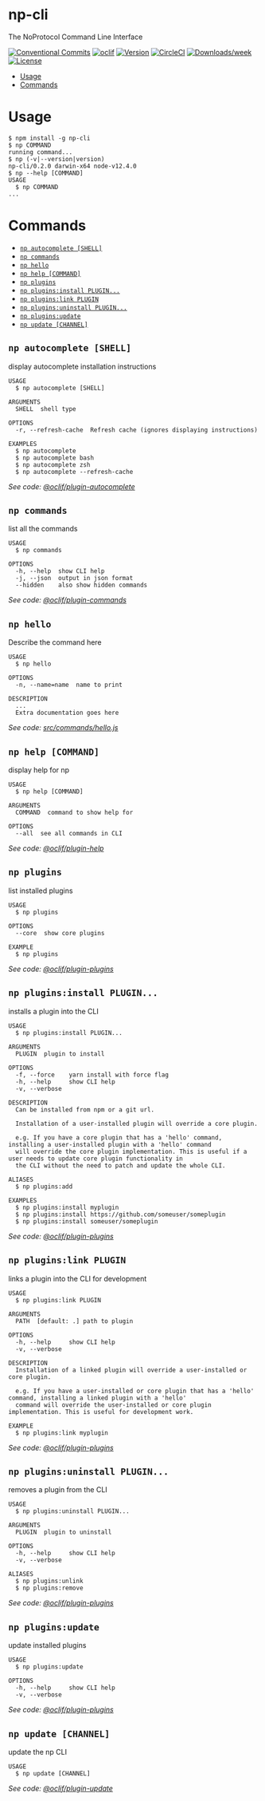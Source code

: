 np-cli
======

The NoProtocol Command Line Interface 

[![Conventional Commits](https://img.shields.io/badge/Conventional%20Commits-1.0.0-yellow.svg)](https://conventionalcommits.org)
[![oclif](https://img.shields.io/badge/cli-oclif-brightgreen.svg)](https://oclif.io)
[![Version](https://img.shields.io/npm/v/np-cli.svg)](https://npmjs.org/package/np-cli)
[![CircleCI](https://circleci.com/gh/noprotocol/np-cli/tree/master.svg?style=shield)](https://circleci.com/gh/noprotocol/np-cli/tree/master)
[![Downloads/week](https://img.shields.io/npm/dw/np-cli.svg)](https://npmjs.org/package/np-cli)
[![License](https://img.shields.io/npm/l/np-cli.svg)](https://github.com/noprotocol/np-cli/blob/master/package.json)

<!-- toc -->
* [Usage](#usage)
* [Commands](#commands)
<!-- tocstop -->
# Usage
<!-- usage -->
```sh-session
$ npm install -g np-cli
$ np COMMAND
running command...
$ np (-v|--version|version)
np-cli/0.2.0 darwin-x64 node-v12.4.0
$ np --help [COMMAND]
USAGE
  $ np COMMAND
...
```
<!-- usagestop -->
# Commands
<!-- commands -->
* [`np autocomplete [SHELL]`](#np-autocomplete-shell)
* [`np commands`](#np-commands)
* [`np hello`](#np-hello)
* [`np help [COMMAND]`](#np-help-command)
* [`np plugins`](#np-plugins)
* [`np plugins:install PLUGIN...`](#np-pluginsinstall-plugin)
* [`np plugins:link PLUGIN`](#np-pluginslink-plugin)
* [`np plugins:uninstall PLUGIN...`](#np-pluginsuninstall-plugin)
* [`np plugins:update`](#np-pluginsupdate)
* [`np update [CHANNEL]`](#np-update-channel)

## `np autocomplete [SHELL]`

display autocomplete installation instructions

```
USAGE
  $ np autocomplete [SHELL]

ARGUMENTS
  SHELL  shell type

OPTIONS
  -r, --refresh-cache  Refresh cache (ignores displaying instructions)

EXAMPLES
  $ np autocomplete
  $ np autocomplete bash
  $ np autocomplete zsh
  $ np autocomplete --refresh-cache
```

_See code: [@oclif/plugin-autocomplete](https://github.com/oclif/plugin-autocomplete/blob/v0.1.2/src/commands/autocomplete/index.ts)_

## `np commands`

list all the commands

```
USAGE
  $ np commands

OPTIONS
  -h, --help  show CLI help
  -j, --json  output in json format
  --hidden    also show hidden commands
```

_See code: [@oclif/plugin-commands](https://github.com/oclif/plugin-commands/blob/v1.2.2/src/commands/commands.ts)_

## `np hello`

Describe the command here

```
USAGE
  $ np hello

OPTIONS
  -n, --name=name  name to print

DESCRIPTION
  ...
  Extra documentation goes here
```

_See code: [src/commands/hello.js](https://github.com/noprotocol/np-cli/blob/v0.2.0/src/commands/hello.js)_

## `np help [COMMAND]`

display help for np

```
USAGE
  $ np help [COMMAND]

ARGUMENTS
  COMMAND  command to show help for

OPTIONS
  --all  see all commands in CLI
```

_See code: [@oclif/plugin-help](https://github.com/oclif/plugin-help/blob/v2.2.0/src/commands/help.ts)_

## `np plugins`

list installed plugins

```
USAGE
  $ np plugins

OPTIONS
  --core  show core plugins

EXAMPLE
  $ np plugins
```

_See code: [@oclif/plugin-plugins](https://github.com/oclif/plugin-plugins/blob/v1.7.8/src/commands/plugins/index.ts)_

## `np plugins:install PLUGIN...`

installs a plugin into the CLI

```
USAGE
  $ np plugins:install PLUGIN...

ARGUMENTS
  PLUGIN  plugin to install

OPTIONS
  -f, --force    yarn install with force flag
  -h, --help     show CLI help
  -v, --verbose

DESCRIPTION
  Can be installed from npm or a git url.

  Installation of a user-installed plugin will override a core plugin.

  e.g. If you have a core plugin that has a 'hello' command, installing a user-installed plugin with a 'hello' command 
  will override the core plugin implementation. This is useful if a user needs to update core plugin functionality in 
  the CLI without the need to patch and update the whole CLI.

ALIASES
  $ np plugins:add

EXAMPLES
  $ np plugins:install myplugin 
  $ np plugins:install https://github.com/someuser/someplugin
  $ np plugins:install someuser/someplugin
```

_See code: [@oclif/plugin-plugins](https://github.com/oclif/plugin-plugins/blob/v1.7.8/src/commands/plugins/install.ts)_

## `np plugins:link PLUGIN`

links a plugin into the CLI for development

```
USAGE
  $ np plugins:link PLUGIN

ARGUMENTS
  PATH  [default: .] path to plugin

OPTIONS
  -h, --help     show CLI help
  -v, --verbose

DESCRIPTION
  Installation of a linked plugin will override a user-installed or core plugin.

  e.g. If you have a user-installed or core plugin that has a 'hello' command, installing a linked plugin with a 'hello' 
  command will override the user-installed or core plugin implementation. This is useful for development work.

EXAMPLE
  $ np plugins:link myplugin
```

_See code: [@oclif/plugin-plugins](https://github.com/oclif/plugin-plugins/blob/v1.7.8/src/commands/plugins/link.ts)_

## `np plugins:uninstall PLUGIN...`

removes a plugin from the CLI

```
USAGE
  $ np plugins:uninstall PLUGIN...

ARGUMENTS
  PLUGIN  plugin to uninstall

OPTIONS
  -h, --help     show CLI help
  -v, --verbose

ALIASES
  $ np plugins:unlink
  $ np plugins:remove
```

_See code: [@oclif/plugin-plugins](https://github.com/oclif/plugin-plugins/blob/v1.7.8/src/commands/plugins/uninstall.ts)_

## `np plugins:update`

update installed plugins

```
USAGE
  $ np plugins:update

OPTIONS
  -h, --help     show CLI help
  -v, --verbose
```

_See code: [@oclif/plugin-plugins](https://github.com/oclif/plugin-plugins/blob/v1.7.8/src/commands/plugins/update.ts)_

## `np update [CHANNEL]`

update the np CLI

```
USAGE
  $ np update [CHANNEL]
```

_See code: [@oclif/plugin-update](https://github.com/oclif/plugin-update/blob/v1.3.9/src/commands/update.ts)_
<!-- commandsstop -->
